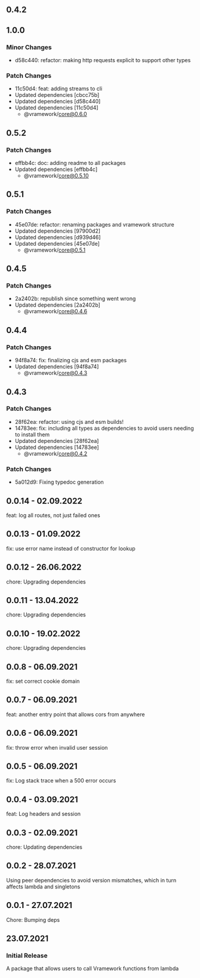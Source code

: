 ## 0.4.2

## 1.0.0

### Minor Changes

- d58c440: refactor: making http requests explicit to support other types

### Patch Changes

- 11c50d4: feat: adding streams to cli
- Updated dependencies [cbcc75b]
- Updated dependencies [d58c440]
- Updated dependencies [11c50d4]
  - @vramework/core@0.6.0

## 0.5.2

### Patch Changes

- effbb4c: doc: adding readme to all packages
- Updated dependencies [effbb4c]
  - @vramework/core@0.5.10

## 0.5.1

### Patch Changes

- 45e07de: refactor: renaming packages and vramework structure
- Updated dependencies [97900d2]
- Updated dependencies [d939d46]
- Updated dependencies [45e07de]
  - @vramework/core@0.5.1

## 0.4.5

### Patch Changes

- 2a2402b: republish since something went wrong
- Updated dependencies [2a2402b]
  - @vramework/core@0.4.6

## 0.4.4

### Patch Changes

- 94f8a74: fix: finalizing cjs and esm packages
- Updated dependencies [94f8a74]
  - @vramework/core@0.4.3

## 0.4.3

### Patch Changes

- 28f62ea: refactor: using cjs and esm builds!
- 14783ee: fix: including all types as dependencies to avoid users needing to install them
- Updated dependencies [28f62ea]
- Updated dependencies [14783ee]
  - @vramework/core@0.4.2

### Patch Changes

- 5a012d9: Fixing typedoc generation

## 0.0.14 - 02.09.2022

feat: log all routes, not just failed ones

## 0.0.13 - 01.09.2022

fix: use error name instead of constructor for lookup

## 0.0.12 - 26.06.2022

chore: Upgrading dependencies

## 0.0.11 - 13.04.2022

chore: Upgrading dependencies

## 0.0.10 - 19.02.2022

chore: Upgrading dependencies

## 0.0.8 - 06.09.2021

fix: set correct cookie domain

## 0.0.7 - 06.09.2021

feat: another entry point that allows cors from anywhere

## 0.0.6 - 06.09.2021

fix: throw error when invalid user session

## 0.0.5 - 06.09.2021

fix: Log stack trace when a 500 error occurs

## 0.0.4 - 03.09.2021

feat: Log headers and session

## 0.0.3 - 02.09.2021

chore: Updating dependencies

## 0.0.2 - 28.07.2021

Using peer dependencies to avoid version mismatches, which in turn affects lambda and singletons

## 0.0.1 - 27.07.2021

Chore: Bumping deps

## 23.07.2021

### Initial Release

A package that allows users to call Vramework functions from lambda

